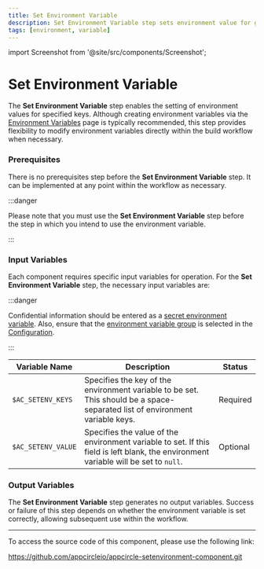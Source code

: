```yaml
---
title: Set Environment Variable
description: Set Environment Variable step sets environment value for given keys
tags: [environment, variable]
---
```


import Screenshot from '@site/src/components/Screenshot';

# Set Environment Variable

The **Set Environment Variable** step enables the setting of environment values for specified keys. Although creating environment variables via the [Environment Variables](/environment-variables/) page is typically recommended, this step provides flexibility to modify environment variables directly within the build workflow when necessary.
### Prerequisites

There is no prerequisites step before the **Set Environment Variable** step. It can be implemented at any point within the workflow as necessary.

:::danger

Please note that you must use the **Set Environment Variable** step before the step in which you intend to use the environment variable.

:::

<Screenshot url='https://cdn.appcircle.io/docs/assets/set-environment-variable_1.png'/>

### Input Variables

Each component requires specific input variables for operation. For the **Set Environment Variable** step, the necessary input variables are:
<Screenshot url='https://cdn.appcircle.io/docs/assets/set-environment-variable_2.png'/>

:::danger

Confidential information should be entered as a [secret environment variable](/environment-variables/managing-variables#adding-key-and-text-based-value-pairs). Also, ensure that the [environment variable group](/environment-variables/managing-variables#using-environment-variable-groups-in-builds) is selected in the [Configuration](/build/build-process-management/build-profile-configuration/).

:::

| Variable Name      | Description                                                                                                     | Status   |
| ------------------ | --------------------------------------------------------------------------------------------------------------- | -------- |
| `$AC_SETENV_KEYS`  | Specifies the key of the environment variable to be set. This should be a space-separated list of environment variable keys.  | Required |
| `$AC_SETENV_VALUE` | Specifies the value of the environment variable to set. If this field is left blank, the environment variable will be set to `null`. | Optional |

### Output Variables

The **Set Environment Variable** step generates no output variables. Success or failure of this step depends on whether the environment variable is set correctly, allowing subsequent use within the workflow.

---

To access the source code of this component, please use the following link:

https://github.com/appcircleio/appcircle-setenvironment-component.git